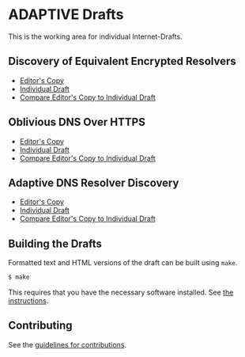 # ADAPTIVE Drafts

This is the working area for individual Internet-Drafts.

## Discovery of Equivalent Encrypted Resolvers

* [Editor's Copy](https://tfpauly.github.io/draft-pauly-adaptive-dns-privacy/#go.draft-pauly-add-deer.html)
* [Individual Draft](https://tools.ietf.org/html/draft-pauly-add-deer)
* [Compare Editor's Copy to Individual Draft](https://tfpauly.github.io/draft-pauly-adaptive-dns-privacy/#go.draft-pauly-add-deer.diff)

## Oblivious DNS Over HTTPS

* [Editor's Copy](https://tfpauly.github.io/draft-pauly-adaptive-dns-privacy/#go.draft-pauly-dprive-oblivious-doh.html)
* [Individual Draft](https://tools.ietf.org/html/draft-pauly-dprive-oblivious-doh)
* [Compare Editor's Copy to Individual Draft](https://tfpauly.github.io/draft-pauly-adaptive-dns-privacy/#go.draft-pauly-dprive-oblivious-doh.diff)

## Adaptive DNS Resolver Discovery

* [Editor's Copy](https://tfpauly.github.io/draft-pauly-adaptive-dns-privacy/#go.draft-pauly-add-resolver-discovery.html)
* [Individual Draft](https://tools.ietf.org/html/draft-pauly-add-resolver-discovery)
* [Compare Editor's Copy to Individual Draft](https://tfpauly.github.io/draft-pauly-adaptive-dns-privacy/#go.draft-pauly-add-resolver-discovery.diff)

## Building the Drafts

Formatted text and HTML versions of the draft can be built using `make`.

```sh
$ make
```

This requires that you have the necessary software installed.  See
[the instructions](https://github.com/martinthomson/i-d-template/blob/master/doc/SETUP.md).


## Contributing

See the
[guidelines for contributions](https://github.com/tfpauly/draft-pauly-adaptive-dns-privacy/blob//CONTRIBUTING.md).
